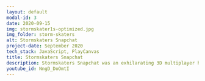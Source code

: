 ```yaml
---
layout: default
modal-id: 3
date: 2020-09-15
img: stormskater1s-optimized.jpg
img_folder: storm-skaters
alt: Stormskaters Snapchat
project-date: September 2020
tech_stack: JavaScript, PlayCanvas
title: Stormskaters Snapchat
description: Stormskaters Snapchat was an exhilarating 3D multiplayer hoverboard racing game available exclusively on Snapchat's Snap Games platform. In this fast-paced action game, players competed in real-time, navigating futuristic tracks on flying hoverboards while striving to stay ahead of an encroaching storm. The gameplay was further intensified by obstacles and traps left behind by other players, adding a strategic layer to the race. Victory was achieved by being the first to cross the finish line, making each match a thrilling contest of speed and strategy. 
youtube_id: NngD_DoOmtI
--- 
```


